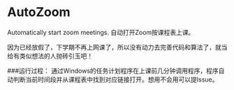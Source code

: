# AutoZoom
Automatically start zoom meetings.   自动打开Zoom按课程表上课。

因为已经放假了，下学期不再上网课了，所以没有动力去完善代码和算法了，就当给有类似想法的人抛砖引玉吧！

###运行过程：
通过Windows的任务计划程序在上课前几分钟调用程序，程序自动判断当前时间段并从课程表中找到对应链接打开。想用不会用可以提Issue。
